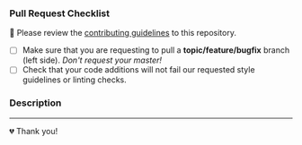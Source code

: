 ### Pull Request Checklist
🚨 Please review the [contributing guidelines](../CONTRIBUTING.rst) to this repository.

- [ ] Make sure that you are requesting to pull a **topic/feature/bugfix** branch (left side). _Don't request your master!_
- [ ] Check that your code additions will not fail our requested style guidelines or linting checks.

### Description
<!-- Please provide a description of your pull request. -->
<!-- List out notable changes in list format below your description! -->

---

💔 Thank you!
